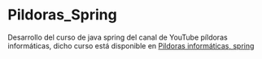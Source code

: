 # Pildoras_Spring
Desarrollo del curso de java spring del canal de YouTube píldoras informáticas, dicho curso está disponible en [Pildoras informáticas, spring](https://www.youtube.com/playlist?list=PLU8oAlHdN5Blq85GIxtKjIXdfHPksV_Hm)
